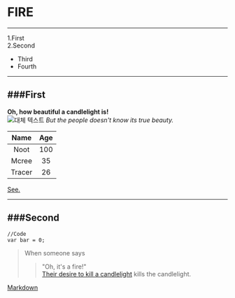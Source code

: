 FIRE
==================
--------------
1.First  
2.Second  
  * Third  
  * Fourth  

----------

###First
------------------

**Oh, how beautiful a candlelight is!**  
![대체 텍스트](https://static-secure.guim.co.uk/sys-images/BOOKS/Pix/pictures/2012/1/6/1325851957240/Candlelight-007.jpg)
  *But the people doesn't know its true beauty.*

Name|Age
:--:|:-:
Noot|100
Mcree|35
Tracer|26

[See.](http://felcaustin.org/wp-content/uploads/candlelight.jpg)

----------

###Second
------------------
```
//Code  
var bar = 0;
```  

> When someone says
> > "Oh, it's a fire!"  
[Their desire to kill a candlelight][1] kills the candlelight.

[Markdown](http://stu04.el.koreatech.ac.kr/download.do?fileSeq=1&attachIdx=1464234256910_s4S6rp9L4I)



[1]:https://www.youtube.com/watch?v=ofXRbNu_J1M
